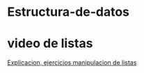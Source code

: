 # Estructura-de-datos

# video de listas

[Explicacion, ejercicios manipulacion de listas](https://uvmx-my.sharepoint.com/personal/zs19002904_estudiantes_uv_mx/_layouts/15/stream.aspx?id=%2Fpersonal%2Fzs19002904%5Festudiantes%5Fuv%5Fmx%2FDocuments%2FExplicacion%2C%20ejercicios%20manipulacion%20de%20listas%2Emp4&referrer=OneDriveForBusiness&referrerScenario=OpenFile)